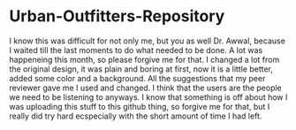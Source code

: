 # Urban-Outfitters-Repository
I know this was difficult for not only me, but you as well Dr. Awwal, because I waited till the last moments to do what needed to be done. A lot was happeneing this
month, so please forgive me for that. I changed a lot from the original design, it was plain and boring at first, now it is a little better, added some color
and a background. All the suggestions that my peer reviewer gave me I used and changed. I think that the users are the people we need to be listening to anyways. I know
that something is off about how I was uploading this stuff to this github thing, so forgive me for that, but I really did try hard ecspecially with the short amount of 
time I had left. 
